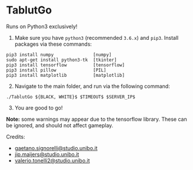 # TablutGo
Runs on Python3 exclusively!

1. Make sure you have `python3` (recommended `3.6.x`) and `pip3`. Install packages via these commands:
```
pip3 install numpy               [numpy]
sudo apt-get install python3-tk  [tkinter]
pip3 install tensorflow          [tensorflow]
pip3 install pillow              [PIL]
pip3 install matplotlib          [matplotlib]
```
2. Navigate to the main folder, and run via the following command:
```
./TablutGo ${BLACK, WHITE}$ $TIMEOUT$ $SERVER_IP$
```
3. You are good to go!

**Note:** some warnings may appear due to the tensorflow library. These can be ignored, and should not affect gameplay.

Credits:
 * gaetano.signorelli@studio.unibo.it
 * jip.maijers@studio.unibo.it
 * valerio.tonelli2@studio.unibo.it
